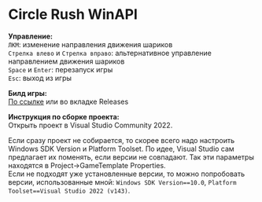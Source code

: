 # Circle Rush WinAPI

**Управление:**  
`ЛКМ`: изменение направления движения шариков  
`Стрелка влево` и `Стрелка вправо`: альтернативное управление направлением движения шариков  
`Space` и `Enter`: перезапуск игры  
`Esc`: выход из игры

**Билд игры:**  
[По ссылке](https://github.com/undefinedhorizons/Circle-Rush-WinAPI/releases/download/0.1/Circle-Rush-WinAPI.0.1.exe) или во вкладке Releases

**Инструкция по сборке проекта:**  
Открыть проект в Visual Studio Community 2022.

Если сразу проект не собирается, то скорее всего надо настроить Windows SDK Version и Platform Toolset. По идее, Visual Studio сам предлагает их поменять, если версии не совпадают. Так эти параметры находятся в Project->GameTemplate Properties.  
Если не подходят уже установленные версии, то можно попробовать версии, использованные мной: `Windows SDK Version==10.0`, `Platform Toolset==Visual Studio 2022 (v143)`.
